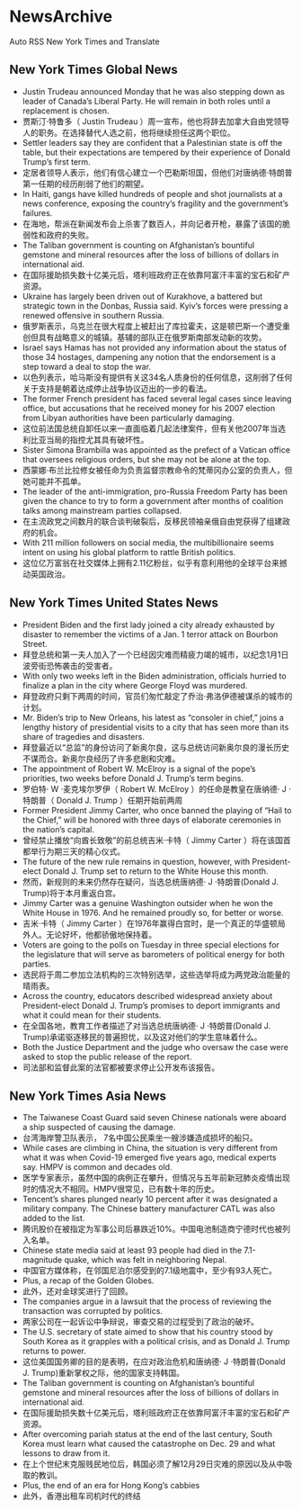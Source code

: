 # NewsArchive
Auto RSS New York Times and Translate

## New York Times Global News
* Justin Trudeau announced Monday that he was also stepping down as leader of Canada’s Liberal Party. He will remain in both roles until a replacement is chosen.
* 贾斯汀·特鲁多（ Justin Trudeau ）周一宣布，他也将辞去加拿大自由党领导人的职务。在选择替代人选之前，他将继续担任这两个职位。
* Settler leaders say they are confident that a Palestinian state is off the table, but their expectations are tempered by their experience of Donald Trump’s first term.
* 定居者领导人表示，他们有信心建立一个巴勒斯坦国，但他们对唐纳德·特朗普第一任期的经历削弱了他们的期望。
* In Haiti, gangs have killed hundreds of people and shot journalists at a news conference, exposing the country’s fragility and the government’s failures.
* 在海地，帮派在新闻发布会上杀害了数百人，并向记者开枪，暴露了该国的脆弱性和政府的失败。
* The Taliban government is counting on Afghanistan’s bountiful gemstone and mineral resources after the loss of billions of dollars in international aid.
* 在国际援助损失数十亿美元后，塔利班政府正在依靠阿富汗丰富的宝石和矿产资源。
* Ukraine has largely been driven out of Kurakhove, a battered but strategic town in the Donbas, Russia said. Kyiv’s forces were pressing a renewed offensive in southern Russia.
* 俄罗斯表示，乌克兰在很大程度上被赶出了库拉霍夫，这是顿巴斯一个遭受重创但具有战略意义的城镇。基辅的部队正在俄罗斯南部发动新的攻势。
* Israel says Hamas has not provided any information about the status of those 34 hostages, dampening any notion that the endorsement is a step toward a deal to stop the war.
* 以色列表示，哈马斯没有提供有关这34名人质身份的任何信息，这削弱了任何关于支持是朝着达成停止战争协议迈出的一步的看法。
* The former French president has faced several legal cases since leaving office, but accusations that he received money for his 2007 election from Libyan authorities have been particularly damaging.
* 这位前法国总统自卸任以来一直面临着几起法律案件，但有关他2007年当选利比亚当局的指控尤其具有破坏性。
* Sister Simona Brambilla was appointed as the prefect of a Vatican office that oversees religious orders, but she may not be alone at the top.
* 西蒙娜·布兰比拉修女被任命为负责监督宗教命令的梵蒂冈办公室的负责人，但她可能并不孤单。
* The leader of the anti-immigration, pro-Russia Freedom Party has been given the chance to try to form a government after months of coalition talks among mainstream parties collapsed.
* 在主流政党之间数月的联合谈判破裂后，反移民领袖亲俄自由党获得了组建政府的机会。
* With 211 million followers on social media, the multibillionaire seems intent on using his global platform to rattle British politics.
* 这位亿万富翁在社交媒体上拥有2.11亿粉丝，似乎有意利用他的全球平台来撼动英国政治。

## New York Times United States News
* President Biden and the first lady joined a city already exhausted by disaster to remember the victims of a Jan. 1 terror attack on Bourbon Street.
* 拜登总统和第一夫人加入了一个已经因灾难而精疲力竭的城市，以纪念1月1日波旁街恐怖袭击的受害者。
* With only two weeks left in the Biden administration, officials hurried to finalize a plan in the city where George Floyd was murdered.
* 拜登政府只剩下两周的时间，官员们匆忙敲定了乔治·弗洛伊德被谋杀的城市的计划。
* Mr. Biden’s trip to New Orleans, his latest as “consoler in chief,” joins a lengthy history of presidential visits to a city that has seen more than its share of tragedies and disasters.
* 拜登最近以“总监”的身份访问了新奥尔良，这与总统访问新奥尔良的漫长历史不谋而合。新奥尔良经历了许多悲剧和灾难。
* The appointment of Robert W. McElroy is a signal of the pope’s priorities, two weeks before Donald J. Trump’s term begins.
* 罗伯特· W ·麦克埃尔罗伊（ Robert W. McElroy ）的任命是教皇在唐纳德· J ·特朗普（ Donald J. Trump ）任期开始前两周
* Former President Jimmy Carter, who once banned the playing of “Hail to the Chief,” will be honored with three days of elaborate ceremonies in the nation’s capital.
* 曾经禁止播放“向酋长致敬”的前总统吉米·卡特（ Jimmy Carter ）将在该国首都举行为期三天的精心仪式。
* The future of the new rule remains in question, however, with President-elect Donald J. Trump set to return to the White House this month.
* 然而，新规则的未来仍然存在疑问，当选总统唐纳德· J ·特朗普(Donald J. Trump)将于本月重返白宫。
* Jimmy Carter was a genuine Washington outsider when he won the White House in 1976. And he remained proudly so, for better or worse.
* 吉米·卡特（ Jimmy Carter ）在1976年赢得白宫时，是一个真正的华盛顿局外人。无论好坏，他都骄傲地保持着。
* Voters are going to the polls on Tuesday in three special elections for the legislature that will serve as barometers of political energy for both parties.
* 选民将于周二参加立法机构的三次特别选举，这些选举将成为两党政治能量的晴雨表。
* Across the country, educators described widespread anxiety about President-elect Donald J. Trump’s promises to deport immigrants and what it could mean for their students.
* 在全国各地，教育工作者描述了对当选总统唐纳德· J ·特朗普(Donald J. Trump)承诺驱逐移民的普遍担忧，以及这对他们的学生意味着什么。
* Both the Justice Department and the judge who oversaw the case were asked to stop the public release of the report.
* 司法部和监督此案的法官都被要求停止公开发布该报告。

## New York Times Asia News
* The Taiwanese Coast Guard said seven Chinese nationals were aboard a ship suspected of causing the damage.
* 台湾海岸警卫队表示， 7名中国公民乘坐一艘涉嫌造成损坏的船只。
* While cases are climbing in China, the situation is very different from what it was when Covid-19 emerged five years ago, medical experts say. HMPV is common and decades old.
* 医学专家表示，虽然中国的病例正在攀升，但情况与五年前新冠肺炎疫情出现时的情况大不相同。HMPV很常见，已有数十年的历史。
* Tencent’s shares plunged nearly 10 percent after it was designated a military company. The Chinese battery manufacturer CATL was also added to the list.
* 腾讯股价在被指定为军事公司后暴跌近10%。中国电池制造商宁德时代也被列入名单。
* Chinese state media said at least 93 people had died in the 7.1-magnitude quake, which was felt in neighboring Nepal.
* 中国官方媒体称，在邻国尼泊尔感受到的7.1级地震中，至少有93人死亡。
* Plus, a recap of the Golden Globes.
* 此外，还对金球奖进行了回顾。
* The companies argue in a lawsuit that the process of reviewing the transaction was corrupted by politics.
* 两家公司在一起诉讼中争辩说，审查交易的过程受到了政治的破坏。
* The U.S. secretary of state aimed to show that his country stood by South Korea as it grapples with a political crisis, and as Donald J. Trump returns to power.
* 这位美国国务卿的目的是表明，在应对政治危机和唐纳德· J ·特朗普(Donald J. Trump)重新掌权之际，他的国家支持韩国。
* The Taliban government is counting on Afghanistan’s bountiful gemstone and mineral resources after the loss of billions of dollars in international aid.
* 在国际援助损失数十亿美元后，塔利班政府正在依靠阿富汗丰富的宝石和矿产资源。
* After overcoming pariah status at the end of the last century, South Korea must learn what caused the catastrophe on Dec. 29 and what lessons to draw from it.
* 在上个世纪末克服贱民地位后，韩国必须了解12月29日灾难的原因以及从中吸取的教训。
* Plus, the end of an era for Hong Kong’s cabbies
* 此外，香港出租车司机时代的终结


